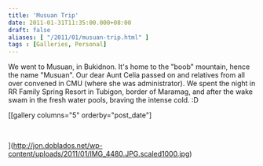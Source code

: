 ```yaml
---
title: 'Musuan Trip'
date: 2011-01-31T11:35:00.000+08:00
draft: false
aliases: [ "/2011/01/musuan-trip.html" ]
tags : [Galleries, Personal]
---
```


We went to Musuan, in Bukidnon. It's home to the "boob" mountain, hence the name "Musuan". Our dear Aunt Celia passed on and relatives from all over convened in CMU (where she was administrator). We spent the night in RR Family Spring Resort in Tubigon, border of Maramag, and after the wake swam in the fresh water pools, braving the intense cold. :D  

[\[gallery columns="5" orderby="post\_date"\]  
  
   
  
](http://jon.doblados.net/wp-content/uploads/2011/01/IMG_4480.JPG.scaled1000.jpg)